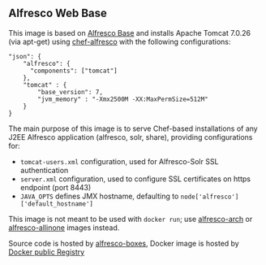 Alfresco Web Base
---

This image is based on [Alfresco  Base](https://github.com/maoo/alfresco-boxes/tree/master/docker/images/base/alfresco-base) and installs Apache Tomcat 7.0.26 (via apt-get) using [chef-alfresco](https://github.com/maoo/chef-alfresco) with the following configurations:
```
"json": {
    "alfresco": {
      "components": ["tomcat"]
    },
    "tomcat" : {
        "base_version": 7,
        "jvm_memory" : "-Xmx2500M -XX:MaxPermSize=512M"
    }
}
```

The main purpose of this image is to serve Chef-based installations of any J2EE Alfresco application (alfresco, solr, share), providing configurations for:
- `tomcat-users.xml` configuration, used for Alfresco-Solr SSL authentication
- `server.xml` configuration, used to configure SSL certificates on https endpoint (port 8443)
- `JAVA_OPTS` defines JMX hostname, defaulting to `node['alfresco']['default_hostname']`

This image is not meant to be used with `docker run`; use [alfresco-arch](https://github.com/maoo/alfresco-boxes/tree/master/docker/images/arch) or [alfresco-allinone](https://github.com/maoo/alfresco-boxes/tree/master/docker/images/allinone) images instead.

Source code is hosted by [alfresco-boxes](https://github.com/maoo/alfresco-boxes/tree/master/docker/images/base/alfresco-web-base), Docker image is hosted by [Docker public Registry](https://registry.hub.docker.com/u/maoo/alfresco-web-base)
